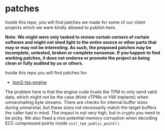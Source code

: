patches
=======

Inside this repo, you will find patches we made for some of our client projects which we were kindly allowed to publish here.

**Note: We might were only tasked to review certain corners of certain software and might not
shed light to the entire source or other parts that may or may not be interesting. As such, the proposed
patches may be incomplete, untested, broken or complete nonsense. If you happen to find working
patches, it does not endorse or promote the project as being clean or fully audited by us or others.**


Inside this repo you will find patches for:

* [tpm2-tss-engine](https://github.com/tpm2-software/tpm2-tss-engine)

The problem here is that the engine code trusts the TPM to only send valid data,
which might not be the case (think vTPMs or HW implants) when unmarshalling byte streams.
There are checks for internal buffer sizes during unmarshal, but these sizes not necessarily
match the target buffers the caller had in mind. The impact is not very high, but in
crypto you need to be picky. We also fixed a nice potential memory corruption when
decoding ECC compressed points inside `init_tpm_public_point()`.


